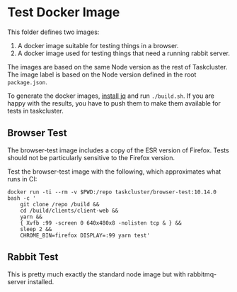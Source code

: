# Test Docker Image

This folder defines two images:

1. A docker image suitable for testing things in a browser.
2. A docker image used for testing things that need a running rabbit server.

The images are based on the same Node version as the rest of Taskcluster.
The image label is based on the Node version defined in the root `package.json`.

To generate the docker images, [install jq](https://github.com/stedolan/jq/wiki/Installation) and run `./build.sh`.
If you are happy with the results, you have to push them to make them available for tests in taskcluster.

## Browser Test

The browser-test image includes a copy of the ESR version of Firefox. Tests should not be
particularly sensitive to the Firefox version.

Test the browser-test image with the following, which approximates what runs in CI:

```shell
docker run -ti --rm -v $PWD:/repo taskcluster/browser-test:10.14.0 bash -c '
    git clone /repo /build &&
    cd /build/clients/client-web &&
    yarn &&
    { Xvfb :99 -screen 0 640x480x8 -nolisten tcp & } &&
    sleep 2 &&
    CHROME_BIN=firefox DISPLAY=:99 yarn test'
```

## Rabbit Test

This is pretty much exactly the standard node image but with rabbitmq-server installed.
